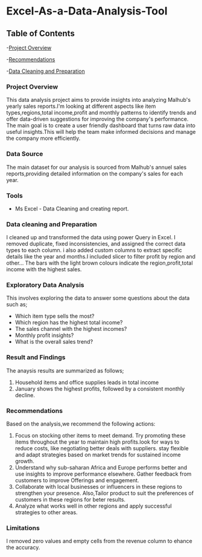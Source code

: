 # Excel-As-a-Data-Analysis-Tool

## Table of Contents
-[Project Overview](#project-overview)

-[Recommendations](#recommendations)

-[Data Cleaning and Preparation](#data-cleaning-and-preparation)



### Project Overview
This data analysis project aims to provide insights into analyzing Malhub's yearly sales reports.I'm looking at different aspects like item types,regions,total income,profit and monthly patterns to identify trends and offer data-driven suggestions for improving the company's performance. The main goal is to create a user friendly dashboard that turns raw data into useful insights.This will help the team make informed decisions and manage the company more efficiently.



### Data Source
The main dataset for our analysis is sourced from Malhub's annuel sales reports,providing detailed information on the company's sales for each year.


### Tools
- Ms Excel - Data Cleaning and creating report.


### Data cleaning and Preparation
I cleaned up and transformed the data using power Query in Excel. I removed duplicate, fixed inconsistencies, and assigned the correct data types to each column. i also added custom columns to extract specific details like the year and months.I included slicer to filter profit by region and other... The bars with the light brown colours indicate the region,profit,total income with the highest sales.


### Exploratory Data Analysis
This involves exploring the data to answer some questions about the data such as;
- Which item type sells the most?
- Which region has the highest total income?
- The sales channel with the highest incomes?
- Monthly profit insights?
- What is the overall sales trend?

### Result and Findings
The anaysis results are summarized as follows;
1. Household items and office supplies leads in total income
2. January shows the highest profits, followed by a consistent monthly decline.


 ### Recommendations
 Based on the analysis,we recommend the following actions:
 1.  Focus on stocking other items to meet demand. Try promoting these items throughout the year to maintain high profits.look for ways to reduce costs, like negotiating better deals with suppliers. stay flexible and adapt strategies based on market trends for sustained income growth.
2.  Understand why sub-saharan Africa and Europe performs better and use insights to improve performance elsewhere. Gather feedback from customers to improve Offerings and engagement.
 3. Collaborate with local businesses or influencers in these regions to strengthen your presence. Also,Tailor product to suit the preferences of customers in these regions for  beter results.
 4. Analyze what works well in other regions and apply successful strategies to other areas.

### Limitations
I removed zero values and empty cells from the revenue column to ehance the accuracy.

 
   


  
